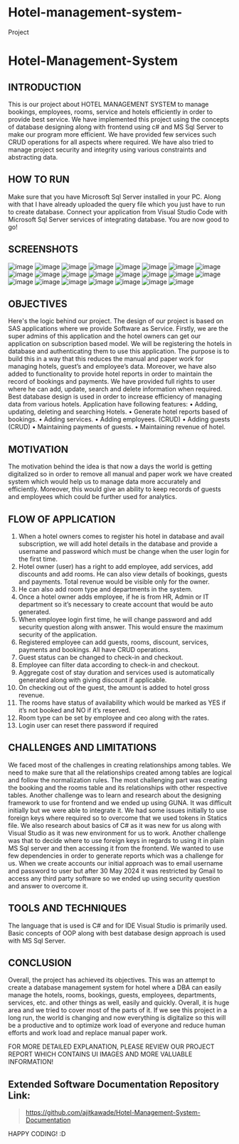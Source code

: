 # Hotel-management-system-
Project
# Hotel-Management-System

## INTRODUCTION
This is our project about HOTEL MANAGEMENT SYSTEM to manage bookings, employees, 
rooms, service and hotels efficiently in order to provide best service. We have implemented this 
project using the concepts of database designing along with frontend using c# and MS Sql Server 
to make our program more efficient. We have provided few services such CRUD operations for 
all aspects where required. We have also tried to manage project security and integrity using 
various constraints and abstracting data.

## HOW TO RUN
Make sure that you have Microsoft Sql Server installed in your PC. Along with that I have already uploaded the query file which you just have to run to create database. Connect your application from Visual Studio Code with Microsoft Sql Server services of integrating database. You are now good to go! 

## SCREENSHOTS
![image](https://user-images.githubusercontent.com/74453775/194844237-ae852d88-2be9-4d6f-bb05-943125e0e176.png)
![image](https://user-images.githubusercontent.com/74453775/194844305-c8a56825-f212-4fa7-a323-99ca57dd7f21.png)
![image](https://user-images.githubusercontent.com/74453775/194844342-2840c025-5726-4821-8dc3-498136753504.png)
![image](https://user-images.githubusercontent.com/74453775/194844377-04f98059-da06-4c10-9960-c408253856ba.png)
![image](https://user-images.githubusercontent.com/74453775/194844421-80a53c47-ca2d-479f-9780-f3d5b850865e.png)
![image](https://user-images.githubusercontent.com/74453775/194844477-33ba1df0-6db8-46e9-92a0-41db5fba5ad4.png)
![image](https://user-images.githubusercontent.com/74453775/194844545-01c26a2e-65cf-422e-bcbe-545e5fe98cca.png)
![image](https://user-images.githubusercontent.com/74453775/194844605-46958db5-5eec-419f-ad1a-f45b0a102e08.png)
![image](https://user-images.githubusercontent.com/74453775/194844641-7624f77d-f9c4-46da-8086-465c39a086e1.png)
![image](https://user-images.githubusercontent.com/74453775/194844666-ce22dfed-5847-4a49-8858-2d1cc97f2a32.png)
![image](https://user-images.githubusercontent.com/74453775/194844699-a6bbfc48-71dd-44e2-90e5-0ca5efe489fc.png)
![image](https://user-images.githubusercontent.com/74453775/194844733-3e4bd654-ddfa-4a7e-b235-35e77d537ad9.png)
![image](https://user-images.githubusercontent.com/74453775/194844756-03de03df-8924-4be8-a7e0-eb3050c910da.png)
![image](https://user-images.githubusercontent.com/74453775/194844777-50dfbb43-c84d-43cf-9e63-7fa513e25670.png)
![image](https://user-images.githubusercontent.com/74453775/194844826-7bf282bc-15b8-4b30-b526-9fcf131b65cc.png)
![image](https://user-images.githubusercontent.com/74453775/194844961-99e3d6d7-8893-4018-9678-fb2557093a84.png)
![image](https://user-images.githubusercontent.com/74453775/194845062-e285f15a-afc2-491f-b2f9-8eb2123f1910.png)
![image](https://user-images.githubusercontent.com/74453775/194845110-0c79fa34-28fa-47b5-b731-84c4e23193bb.png)
![image](https://user-images.githubusercontent.com/74453775/194845144-aee0fd8c-931f-42b5-93c8-f1ef0c247cdc.png)
![image](https://user-images.githubusercontent.com/74453775/194845170-889eb6d8-f259-4682-94f2-dbdcfa773c9b.png)
![image](https://user-images.githubusercontent.com/74453775/194845204-f1e24881-841b-4827-bc36-d86f15ce80d2.png)
![image](https://user-images.githubusercontent.com/74453775/194845255-a691caea-fdf7-4c2b-a886-ce053146c9ec.png)
![image](https://user-images.githubusercontent.com/74453775/194845282-2b07bfe4-2b35-4363-88f6-84901ef4a0bf.png)


## OBJECTIVES
Here's the logic behind our project. The design of our project is based on SAS applications where 
we provide Software as Service. Firstly, we are the super admins of this application and the hotel 
owners can get our application on subscription based model. We will be registering the hotels in 
database and authenticating them to use this application.
The purpose is to build this in a way that this reduces the manual and paper work for managing 
hotels, guest’s and employee’s data. Moreover, we have also added to functionality to provide 
hotel reports in order to maintain the record of bookings and payments.
We have provided full rights to user where he can add, update, search and delete information when 
required. Best database design is used in order to increase efficiency of managing data from various 
hotels.
Application have following features: 
• Adding, updating, deleting and searching Hotels.
• Generate hotel reports based of bookings.
• Adding services.
• Adding employees. (CRUD)
• Adding guests (CRUD)
• Maintaining payments of guests. 
• Maintaining revenue of hotel.

## MOTIVATION
The motivation behind the idea is that now a days the world is getting digitalized so in order 
to remove all manual and paper work we have created system which would help us to manage 
data more accurately and efficiently. Moreover, this would give an ability to keep records of 
guests and employees which could be further used for analytics.

## FLOW OF APPLICATION
1. When a hotel owners comes to register his hotel in database and avail subscription, we will 
add hotel details in the database and provide a username and password which must be 
change when the user login for the first time.
2. Hotel owner (user) has a right to add employee, add services, add discounts and add rooms. 
He can also view details of bookings, guests and payments. Total revenue would be visible 
only for the owner.
3. He can also add room type and departments in the system.
4. Once a hotel owner adds employee, if he is from HR, Admin or IT department so it’s 
necessary to create account that would be auto generated. 
5. When employee login first time, he will change password and add security question along 
with answer. This would ensure the maximum security of the application.
6. Registered employee can add guests, rooms, discount, services, payments and bookings. All 
have CRUD operations.
7. Guest status can be changed to check-in and checkout. 
8. Employee can filter data according to check-in and checkout.
9. Aggregate cost of stay duration and services used is automatically generated along with 
giving discount if applicable.
10. On checking out of the guest, the amount is added to hotel gross revenue. 
11. The rooms have status of availability which would be marked as YES if it’s not booked and 
NO if it’s reserved.
12. Room type can be set by employee and ceo along with the rates.
13. Login user can reset there password if required

## CHALLENGES AND LIMITATIONS
We faced most of the challenges in creating relationships among tables. We need to make sure that all 
the relationships created among tables are logical and follow the normalization rules. The most 
challenging part was creating the booking and the rooms table and its relationships with other 
respective tables. Another challenge was to learn and research about the designing framework to use 
for frontend and we ended up using GUNA. It was difficult initially but we were able to integrate it. 
We had some issues initially to use foreign keys where required so to overcome that we used tokens in 
Statics file. We also research about basics of C# as it was new for us along with Visual Studio as it was 
new environment for us to work. Another challenge was that to decide where to use foreign keys in 
regards to using it in plain MS Sql server and then accessing it from the frontend. We wanted to use 
few dependencies in order to generate reports which was a challenge for us. When we create accounts 
our initial approach was to email username and password to user but after 30 May 2024 it was 
restricted by Gmail to access any third party software so we ended up using security question and 
answer to overcome it.

## TOOLS AND TECHNIQUES
The language that is used is C# and for IDE Visual Studio is primarily used. Basic concepts of 
OOP along with best database design approach is used with MS Sql Server.

## CONCLUSION
Overall, the project has achieved its objectives. This was an attempt to create a database 
management system for hotel where a DBA can easily manage the hotels, rooms, bookings, 
guests, employees, departments, services, etc. and other things as well, easily and quickly. 
Overall, it is huge area and we tried to cover most of the parts of it. If we see this project in a long 
run, the world is changing and now everything is digitalize so this will be a productive and to 
optimize work load of everyone and reduce human efforts and work load and replace manual 
paper work.

FOR MORE DETAILED EXPLANATION, PLEASE REVIEW OUR PROJECT REPORT WHICH CONTAINS UI IMAGES AND MORE VALUABLE INFORMATION!

## Extended Software Documentation Repository Link:
> https://github.com/ajitkawade/Hotel-Management-System-Documentation

HAPPY CODING! :D
